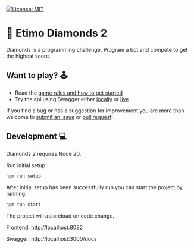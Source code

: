 [![License: MIT](https://img.shields.io/badge/License-MIT-yellow.svg)](https://opensource.org/licenses/MIT)

# 💎 Etimo Diamonds 2

Diamonds is a programming challenge. Program a bot and compete to get the highest score.

## Want to play? 🕹

- Read the [game rules and how to get started](RULES.md)
- Try the api using Swagger either [locally](http://localhost:3000/docs) or [live](http://diamonds.etimo.se/docs/)

If you find a bug or has a suggestion for improvement you are more than welcome to [submit an issue](https://github.com/Etimo/diamonds2/issues/new) or [pull request](https://github.com/Etimo/diamonds2/compare)!

## Development 💻

Diamonds 2 requires Node 20.

Run initial setup:

```sh
npm run setup
```

After initial setup has been successfully run you can start the project by running:

```sh
npm run start
```

The project will autoreload on code change.

Frontend: http://localhost:8082

Swagger: http://localhost:3000/docs
